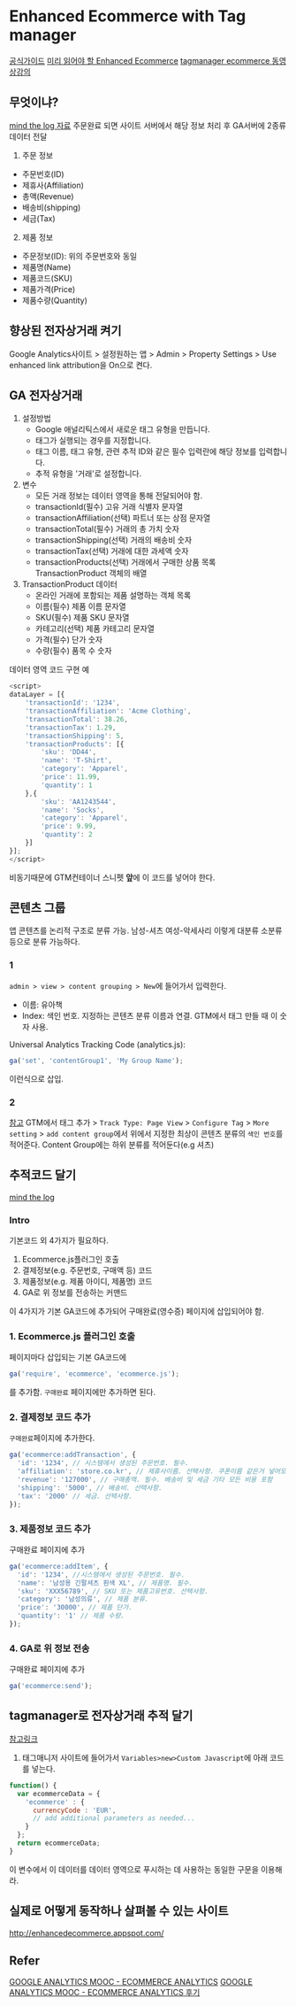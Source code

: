 # Enhanced Ecommerce with Tag manager
[공식가이드](https://developers.google.com/tag-manager/enhanced-ecommerce)
[미리 읽어야 할 Enhanced Ecommerce](https://developers.google.com/analytics/devguides/collection/analyticsjs/enhanced-ecommerce)
[tagmanager ecommerce 동영상강의](https://youtu.be/ZKjlIhFJMCU)

## 무엇이냐?
[mind the log 자료](http://mindthelog.com/2014/05/%EA%B5%AC%EA%B8%80-%EC%A0%84%EC%9E%90%EC%83%81%EA%B1%B0%EB%9E%98-%EB%A1%9C%EA%B7%B8%EB%B6%84%EC%84%9D-%EA%B3%BC%EC%A0%95-%EA%B0%9C%EB%85%90/)
주문완료 되면 사이트 서버에서 해당 정보 처리 후 GA서버에 2종류 데이터 전달
1. 주문 정보
  - 주문번호(ID)
  - 제휴사(Affiliation)
  - 총액(Revenue)
  - 배송비(shipping)
  - 세금(Tax)
2. 제품 정보
  - 주문정보(ID): 위의 주문번호와 동일
  - 제품명(Name)
  - 제품코드(SKU)
  - 제품가격(Price)
  - 제품수량(Quantity)

## 향상된 전자상거래 켜기
Google Analytics사이트 > 설정원하는 앱 > Admin > Property Settings > Use enhanced link attribution을 On으로 켠다.

## GA 전자상거래
1. 설정방법
    - Google 애널리틱스에서 새로운 태그 유형을 만듭니다.
    - 태그가 실행되는 경우를 지정합니다.
    - 태그 이름, 태그 유형, 관련 추적 ID와 같은 필수 입력란에 해당 정보를 입력합니다.
    - 추적 유형을 '거래'로 설정합니다.
2. 변수
    - 모든 거래 정보는 데이터 영역을 통해 전달되어야 함.
    - transactionId(필수)   고유 거래 식별자   문자열
    - transactionAffiliation(선택)  파트너 또는 상점   문자열
    - transactionTotal(필수)    거래의 총 가치    숫자
    - transactionShipping(선택) 거래의 배송비 숫자
    - transactionTax(선택)  거래에 대한 과세액  숫자
    - transactionProducts(선택) 거래에서 구매한 상품 목록  TransactionProduct 객체의 배열
3. TransactionProduct 데이터
    - 온라인 거래에 포함되는 제품 설명하는 객체 목록
    - 이름(필수)  제품 이름 문자열
    - SKU(필수) 제품 SKU  문자열
    - 카테고리(선택)  제품 카테고리 문자열
    - 가격(필수)  단가  숫자
    - 수량(필수)  품목 수  숫자

데이터 영역 코드 구현 예
```javascript
<script>
dataLayer = [{
    'transactionId': '1234',
    'transactionAffiliation': 'Acme Clothing',
    'transactionTotal': 38.26,
    'transactionTax': 1.29,
    'transactionShipping': 5,
    'transactionProducts': [{
        'sku': 'DD44',
        'name': 'T-Shirt',
        'category': 'Apparel',
        'price': 11.99,
        'quantity': 1
    },{
        'sku': 'AA1243544',
        'name': 'Socks',
        'category': 'Apparel',
        'price': 9.99,
        'quantity': 2
    }]
}];
</script>
```
비동기때문에 GTM컨테이너 스니펫 **앞**에 이 코드를 넣어야 한다.

## 콘텐츠 그룹
앱 콘텐츠를 논리적 구조로 분류 가능.
남성-셔츠  여성-악세사리 이렇게 대분류 소분류 등으로 분류 가능하다.

### 1
`admin > view > content grouping > New`에 들어가서 입력한다.

- 이름: 유아책
- Index: 색인 번호. 지정하는 콘텐츠 분류 이름과 연결. GTM에서 태그 만들 때 이 숫자 사용.

Universal Analytics Tracking Code (analytics.js):
```javascript
ga('set', 'contentGroup1', 'My Group Name'); 
```
이런식으로 삽입.

### 2
[참고](https://support.google.com/tagmanager/answer/6107004?hl=ko&ref_topic=3002579)
GTM에서 태그 추가 > `Track Type: Page View` > `Configure Tag` > `More setting` > `add content group`에서 위에서 지정한 최상이 콘텐츠 분류의 `색인 번호`를 적어준다.
Content Group에는 하위 분류를 적어둔다(e.g 셔츠)

## 추적코드 달기 
[mind the log](http://mindthelog.com/2014/06/ecommerce-%EC%A0%84%EC%9E%90%EC%83%81%EA%B1%B0%EB%9E%98-%EC%BD%94%EB%93%9C-%EC%84%A4%EC%A0%95/)
### Intro
기본코드 외 4가지가 필요하다.
1. Ecommerce.js플러그인 호출
2. 결제정보(e.g. 주문번호, 구매액 등) 코드
3. 제품정보(e.g. 제품 아이디, 제품명) 코드
4. GA로 위 정보를 전송하는 커맨드

이 4가지가 기본 GA코드에 추가되어 구매완료(영수증) 페이지에 삽입되어야 함.

### 1. Ecommerce.js 플러그인 호출
페이지마다 삽입되는 기본 GA코드에 
```javascript
ga('require', 'ecommerce', 'ecommerce.js');
```
를 추가함. `구매완료` 페이지에만 추가하면 된다.

### 2. 결제정보 코드 추가
`구매완료`페이지에 추가한다.
```javascript
ga('ecommerce:addTransaction', { 
  'id': '1234', // 시스템에서 생성된 주문번호. 필수. 
  'affiliation': 'store.co.kr', // 제휴사이름. 선택사항. 쿠폰이름 같은거 넣어도 된다.
  'revenue': '127000', // 구매총액. 필수. 배송비 및 세금 기타 모든 비용 포함
  'shipping': '5000', // 배송비. 선택사항. 
  'tax': '2000' // 세금. 선택사항.
});
```

### 3. 제품정보 코드 추가
구매완료 페이지에 추가
```javascript
ga('ecommerce:addItem', { 
  'id': '1234', //시스템에서 생성된 주문번호. 필수. 
  'name': '남성용 긴팔셔츠 흰색 XL', // 제품명. 필수. 
  'sku': 'XXX56789', // SKU 또는 제품고유번호. 선택사항. 
  'category': '남성의류', // 제품 분류. 
  'price': '30000', // 제품 단가. 
  'quantity': '1' // 제품 수량.
});
```

### 4. GA로 위 정보 전송
구매완료 페이지에 추가
```javascript
ga('ecommerce:send');
```


## tagmanager로 전자상거래 추적 달기
[참고링크](https://support.google.com/tagmanager/answer/6107169)
1. 태그매니저 사이트에 들어가서 `Variables>new>Custom Javascript`에 아래 코드를 넣는다.
```javascript
function() {
  var ecommerceData = {
    'ecommerce' : {
      currencyCode : 'EUR',
      // add additional parameters as needed...
    }
  };
  return ecommerceData;
}
```
이 변수에서 이 데이터를 데이터 영역으로 푸시하는 데 사용하는 동일한 구문을 이용해라.

## 실제로 어떻게 동작하나 살펴볼 수 있는 사이트
http://enhancedecommerce.appspot.com/

## Refer
[GOOGLE ANALYTICS MOOC - ECOMMERCE ANALYTICS](http://datum.io/google-analytics-mooc-ecommerce-analytics-%ED%9B%84%EA%B8%B0/)
[GOOGLE ANALYTICS MOOC - ECOMMERCE ANALYTICS 후기](https://analyticsacademy.withgoogle.com/course03/unit?unit=1&lesson=1)
